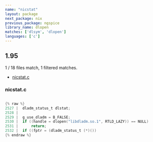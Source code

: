 ```yaml
---
name: "nicstat"
layout: package
next_package: nix
previous_package: ngspice
library_name: dlopen
matches: ['dlsym', 'dlopen']
languages: ['c']
---
```

## 1.95
1 / 18 files match, 1 filtered matches.

 - [nicstat.c](#nicstatc)

### nicstat.c

```c

{% raw %}
2527 | 	dladm_status_t dlstat;
2528 | 
2529 | 	g_use_dladm = B_FALSE;
2530 | 	if ((handle = dlopen("libdladm.so.1", RTLD_LAZY)) == NULL)
2531 | 		return;
2532 | 	if ((fptr = (dladm_status_t (*)())
{% endraw %}

```